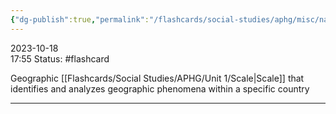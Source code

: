 ```yaml
---
{"dg-publish":true,"permalink":"/flashcards/social-studies/aphg/misc/national-scale/","updated":"2024-04-24T10:40:23.412-05:00"}
---
```


2023-10-18  
17:55
Status: #flashcard

Geographic [[Flashcards/Social Studies/APHG/Unit 1/Scale\|Scale]] that identifies and analyzes geographic phenomena within a specific country

---